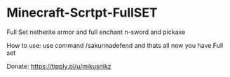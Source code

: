 # Minecraft-Scrtpt-FullSET
Full Set netherite armor and full enchant n-sword and pickaxe



How to use: use command /sakurinadefend and thats all now you have Full set





Donate:
https://tipply.pl/u/mikusnikz
